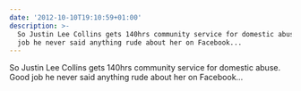 ```yaml
---
date: '2012-10-10T19:10:59+01:00'
description: >-
  So Justin Lee Collins gets 140hrs community service for domestic abuse. Good
  job he never said anything rude about her on Facebook...
---
```

So Justin Lee Collins gets 140hrs community service for domestic abuse. Good job he never said anything rude about her on Facebook...
